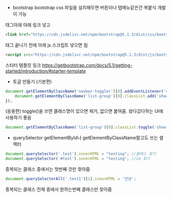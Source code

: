 * bootstrap
bootstrap css 파일을 설치해두면 버튼이나 탭메뉴같은건 복붙식 개발이 가능
<head>태그아래 아래 링크 넣고

```html
<link href="https://cdn.jsdelivr.net/npm/bootstrap@5.1.3/dist/css/bootstrap.min.css" rel="stylesheet">
```
<body>태그 끝나기 전에 아래 js 스크립트 넣으면 됨

```html
<script src="https://cdn.jsdelivr.net/npm/bootstrap@5.1.3/dist/js/bootstrap.bundle.min.js"></script>
```

스타터 템플릿 링크
https://getbootstrap.com/docs/5.1/getting-started/introduction/#starter-template

* 토글 만들기
(기본편)
```javascript
document.getElementByClassName('navbar-toggler')[0].addEventListener('click', function() {
    document.getElementByClassName('list-group')[0].classList.add('show');
});
```
(응용편)
toggle()을 쓰면 클래스명이 있으면 제거, 없으면 붙여줌. 왔다갔다하는 UI에 사용하기 좋음
```javascript
document.getElementByClassName('list-group')[0].classList.toggle('show');
```

* querySelector
getElementById나 getElementByClassName말고도 쓰는 셀렉터
```javascript
document.querySelector('.test').innerHTML = "testing"; //클래스 찾기
document.querySelector('#test').innerHTML = "testing"; //id 찾기
```
중복되는 클래스 중에서는 첫번째 것만 찾아줌
```javascript
document.querySelectorAll('.test1')[1].innerHTML = '안녕';
```
중복되는 클래스 전체 중에서 원하는번째 클래스만 찾아줌